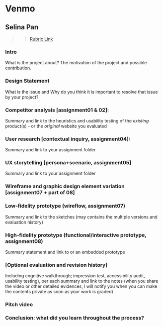 # Venmo
## Selina Pan
>> [Rubric Link](https://docs.google.com/document/d/1btlTJ4O3vTVC_oZBR0vBykiYGT0_3Jxn26BaGNcndQ0/edit)
### Intro
What is the project about? The motivation of the project and possible contribution.
### Design Statement
What is the issue and Why do you think it is important to resolve that issue by your project? 
### Competitor analysis [assignment01 & 02]:
Summary and link to the heuristics and usability testing of the *existing* product(s) - or the *original* website you evaluated
### User research [contextual inquiry, assignment04]:
Summary and link to your assignment folder
### UX storytelling [persona+scenario, assignment05]
Summary and link to your assignment folder
### Wireframe and graphic design element variation [assignment07 + part of 08]
### Low-fidelity prototype (wireflow, assignment07)
Summary and link to the sketches (may contains the multiple versions and evaluation history)
### High-fidelity prototype (functional/interactive prototype, assignment08)
Summary statement and link to or an embedded prototype
### [Optional evaluation and revision history]
Including cognitive walkthrough; impression test, accessibility audit, usability testing), per each summary and link to the notes (when you share the video or other detailed evidences, I will notify you when you can make the contents private as soon as your work is graded)
### Pitch video 
### Conclusion: what did you learn throughout the process?
